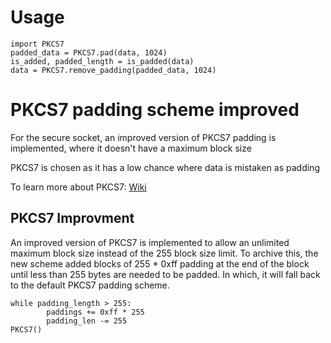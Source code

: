 # Usage

```
import PKCS7
padded_data = PKCS7.pad(data, 1024)
is_added, padded_length = is_padded(data)
data = PKCS7.remove_padding(padded_data, 1024)
```
  

# PKCS7 padding scheme improved
For the secure socket, an improved version of PKCS7 padding is implemented, where it doesn't have a maximum block size

PKCS7 is chosen as it has a low chance where data is mistaken as padding

To learn more about PKCS7: [Wiki](https://en.wikipedia.org/wiki/Padding_(cryptography)#PKCS#5_and_PKCS#7)

## PKCS7 Improvment
An improved version of PKCS7 is implemented to allow an unlimited maximum block size instead of the 255 block size limit. To archive this, the new scheme added blocks of 255 * 0xff padding at the end of the block until less than 255 bytes are needed to be padded. In which, it will fall back to the default PKCS7 padding scheme.
```
while padding_length > 255:
        paddings += 0xff * 255
        padding_len -= 255
PKCS7()
```
